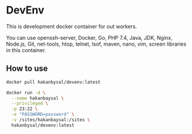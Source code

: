 # DevEnv

This is development docker container for out workers.

You can use openssh-server, Docker, Go, PHP 7.4, Java, JDK, Nginx, Node.js, Git, net-tools, htop, telnet, lsof, maven, nano, vim, screen libraries in this container.

## How to use

```bash
docker pull hakanbysal/devenv:latest
```

```bash
docker run -d \
  --name hakanbaysal \
  --privileged \
  -p 23:22 \
  -e "PASSWORD=password" \
  -v /sites/hakanbaysal:/sites \
  hakanbysal/devenv:latest
```